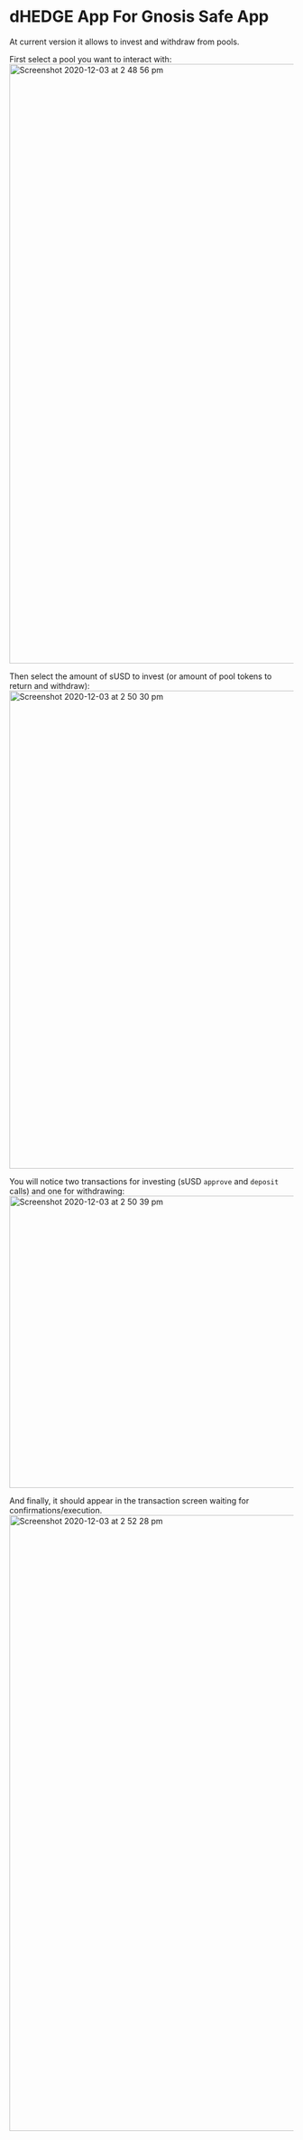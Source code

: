 # dHEDGE App For Gnosis Safe App

At current version it allows to invest and withdraw from pools.

First select a pool you want to interact with:
<img width="1061" alt="Screenshot 2020-12-03 at 2 48 56 pm" src="https://user-images.githubusercontent.com/246085/101434990-ad790d00-395f-11eb-8636-b44314667a9d.png">

Then select the amount of sUSD to invest (or amount of pool tokens to return and withdraw):
<img width="846" alt="Screenshot 2020-12-03 at 2 50 30 pm" src="https://user-images.githubusercontent.com/246085/101435008-b2d65780-395f-11eb-8336-c9b4a7275d48.png">

You will notice two transactions for investing (sUSD `approve` and `deposit` calls) and one for withdrawing:
<img width="517" alt="Screenshot 2020-12-03 at 2 50 39 pm" src="https://user-images.githubusercontent.com/246085/101435005-b1a52a80-395f-11eb-8883-51fe6d79bfa4.png">

And finally, it should appear in the transaction screen waiting for confirmations/execution.
<img width="1090" alt="Screenshot 2020-12-03 at 2 52 28 pm" src="https://user-images.githubusercontent.com/246085/101435001-b10c9400-395f-11eb-91a3-51d9382c7000.png">

